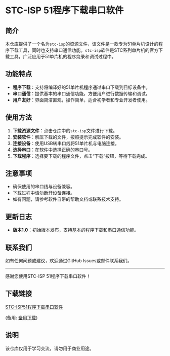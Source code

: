 # STC-ISP 51程序下载串口软件

## 简介

本仓库提供了一个名为`stc-isp`的资源文件，该文件是一款专为51单片机设计的程序下载工具，同时也支持串口通信功能。`stc-isp`软件是STC系列单片机的官方下载工具，广泛应用于51单片机的程序烧录和调试过程中。

## 功能特点

- **程序下载**：支持将编译好的51单片机程序通过串口下载到目标设备中。
- **串口通信**：提供基本的串口通信功能，方便用户进行数据传输和调试。
- **用户友好**：界面简洁直观，操作简单，适合初学者和专业开发者使用。

## 使用方法

1. **下载资源文件**：点击仓库中的`stc-isp`文件进行下载。
2. **安装软件**：解压下载的文件，按照提示完成软件的安装。
3. **连接设备**：使用USB转串口线将51单片机与电脑连接。
4. **选择串口**：在软件中选择正确的串口号。
5. **下载程序**：选择要下载的程序文件，点击“下载”按钮，等待下载完成。

## 注意事项

- 确保使用的串口线与设备兼容。
- 下载过程中请勿断开设备连接。
- 如有问题，请参考软件自带的帮助文档或联系技术支持。

## 更新日志

- **版本1.0**：初始版本发布，支持基本的程序下载和串口通信功能。

## 联系我们

如有任何问题或建议，欢迎通过GitHub Issues或邮件联系我们。

---

感谢您使用STC-ISP 51程序下载串口软件！

## 下载链接
[STC-ISP51程序下载串口软件](https://pan.quark.cn/s/1dc4670df0de) 

(备用: [备用下载](https://pan.baidu.com/s/1Qs7ZSb0qelGrZTxphl3Hiw?pwd=1234))

## 说明

该仓库仅用于学习交流，请勿用于商业用途。
